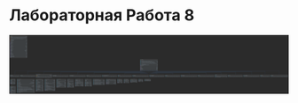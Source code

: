 # Лабораторная Работа 8
![alt text](https://github.com/albogatov/lab8-commons/blob/main/Package%20commons.png)
